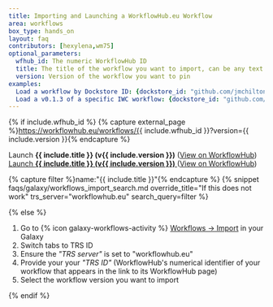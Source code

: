 ```yaml
---
title: Importing and Launching a WorkflowHub.eu Workflow
area: workflows
box_type: hands_on
layout: faq
contributors: [hexylena,wm75]
optional_parameters:
  wfhub_id: The numeric WorkflowHub ID
  title: The title of the workflow you want to import, can be any text
  version: Version of the workflow you want to pin
examples:
  Load a workflow by Dockstore ID: {dockstore_id: "github.com/jmchilton/galaxy-workflow-dockstore-example-1/mycoolworkflow", title: "My Cool Workflow"}
  Load a v0.1.3 of a specific IWC workflow: {dockstore_id: "github.com/iwc-workflows/kmer-profiling-hifi-VGP1/main", title: "Kmer Profiling HiFi VGP1", version: "v0.1.3"}
---
```


<!-- GTN:IGNORE:011 _blank is used here due to iframeing sites that (can) set x-frame-options. The contexts in which _blank is set are only visible when iframe'd -->

{% if include.wfhub_id %}
{% capture external_page %}https://workflowhub.eu/workflows/{{ include.wfhub_id }}?version={{ include.version }}{% endcapture %}

<div class="show-when-galaxy-proxy-active">

<span class="workflow" data-workflow="https://workflowhub.eu/ga4gh/trs/v2/tools/{{ include.wfhub_id }}/versions/{{ include.version }}">
  Launch <strong>{{ include.title }} (v{{ include.version }})</strong> <i class="fas fa-share-alt" aria-hidden="true"></i>
</span>
(<a target="_blank" href="{{ external_page }}">View on WorkflowHub</a>)

</div>

<div class="hide-when-galaxy-proxy-active">

<a href="https://my.galaxy.training/?path=/workflows/trs_import%3ftrs_server=workflowhub.eu%26run_form=true%26trs_id={{ include.wfhub_id }}%26trs_version={{ include.version }}">
  Launch <strong>{{ include.title }} (v{{ include.version }})</strong> <i class="fas fa-share-alt" aria-hidden="true"></i>
</a>
(<a href="{{ external_page }}">View on WorkflowHub</a>)

</div>

{% capture filter %}name:"{{ include.title }}"{% endcapture %}
{% snippet faqs/galaxy/workflows_import_search.md override_title="If this does not work" trs_server="workflowhub.eu" search_query=filter %}

{% else %}

1. Go to {% icon galaxy-workflows-activity %} [Workflows → Import](https://my.galaxy.training/?path=/workflows/import) in your Galaxy
2. Switch tabs to TRS ID
3. Ensure the *"TRS server"* is set to "workflowhub.eu"
4. Provide your your *"TRS ID"* (WorkflowHub's numerical identifier of your workflow that appears in the link to its WorkflowHub page)
5. Select the workflow version you want to import

{% endif %}
